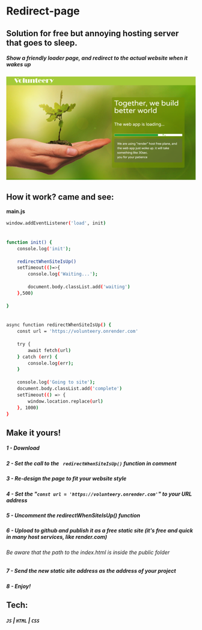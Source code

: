 # **Redirect-page**
## Solution for free but annoying hosting server that goes to sleep.

##### Show a friendly loader page, and redirect to the actual website when it wakes up

![](https://github.com/EtsHasade/redirect-page/blob/main/public/img/loading-print-screen.png?raw=true)

## How it work? came and see:
**main.js**
```sh
window.addEventListener('load', init)


function init() {
    console.log('init');
    
    redirectWhenSiteIsUp()
    setTimeout(()=>{
        console.log('Waiting...');
        
        document.body.classList.add('waiting')
    },500)

}


async function redirectWhenSiteIsUp() {
    const url = 'https://volunteery.onrender.com'

    try {
        await fetch(url)
    } catch (err) {
        console.log(err);
    }

    console.log('Going to site');
    document.body.classList.add('complete')
    setTimeout(() => {
        window.location.replace(url)
    }, 1000)
}
```

## Make it yours!
##### 1 - Download
##### 2 - Set the call to the `` redirectWhenSiteIsUp()`` function in comment
##### 3 - Re-design the page to fit your website style
##### 4 - Set the  "```const url = 'https://volunteery.onrender.com'```" to your URL address
##### 5 - Uncomment the redirectWhenSiteIsUp() function
##### 6 - Upload to github and publish it as a free static site (it's free and quick in many host services, like render.com) 
######  Be aware that the path to the index.html is inside the public folder
##### 7 - Send the new static site address as the address of your project
##### 8 - Enjoy!



## Tech:
##### ``JS`` | ``HTML`` | ``CSS``
